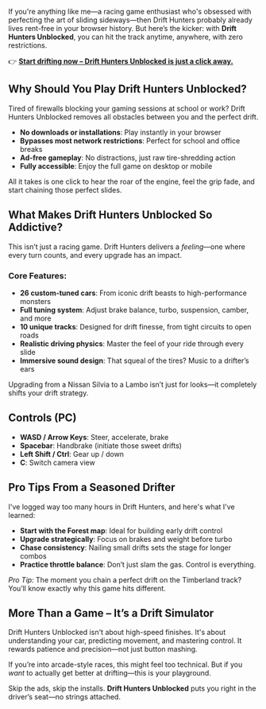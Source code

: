 If you're anything like me—a racing game enthusiast who's obsessed with perfecting the art of sliding sideways—then Drift Hunters probably already lives rent-free in your browser history. But here’s the kicker: with **Drift Hunters Unblocked**, you can hit the track anytime, anywhere, with zero restrictions.

👉 **[Start drifting now – Drift Hunters Unblocked is just a click away.](https://1kb.link/ZiLx4b)**  

## Why Should You Play Drift Hunters Unblocked?

Tired of firewalls blocking your gaming sessions at school or work? Drift Hunters Unblocked removes all obstacles between you and the perfect drift.

- **No downloads or installations**: Play instantly in your browser  
- **Bypasses most network restrictions**: Perfect for school and office breaks  
- **Ad-free gameplay**: No distractions, just raw tire-shredding action  
- **Fully accessible**: Enjoy the full game on desktop or mobile  

All it takes is one click to hear the roar of the engine, feel the grip fade, and start chaining those perfect slides.

## What Makes Drift Hunters Unblocked So Addictive?

This isn’t just a racing game. Drift Hunters delivers a *feeling*—one where every turn counts, and every upgrade has an impact.

### Core Features:
- **26 custom-tuned cars**: From iconic drift beasts to high-performance monsters  
- **Full tuning system**: Adjust brake balance, turbo, suspension, camber, and more  
- **10 unique tracks**: Designed for drift finesse, from tight circuits to open roads  
- **Realistic driving physics**: Master the feel of your ride through every slide  
- **Immersive sound design**: That squeal of the tires? Music to a drifter’s ears  

Upgrading from a Nissan Silvia to a Lambo isn’t just for looks—it completely shifts your drift strategy.

## Controls (PC)
- **WASD / Arrow Keys**: Steer, accelerate, brake  
- **Spacebar**: Handbrake (initiate those sweet drifts)  
- **Left Shift / Ctrl**: Gear up / down  
- **C**: Switch camera view  

## Pro Tips From a Seasoned Drifter

I've logged way too many hours in Drift Hunters, and here's what I've learned:

- **Start with the Forest map**: Ideal for building early drift control  
- **Upgrade strategically**: Focus on brakes and weight before turbo  
- **Chase consistency**: Nailing small drifts sets the stage for longer combos  
- **Practice throttle balance**: Don’t just slam the gas. Control is everything.  

*Pro Tip:* The moment you chain a perfect drift on the Timberland track? You’ll know exactly why this game hits different.

## More Than a Game – It’s a Drift Simulator

Drift Hunters Unblocked isn't about high-speed finishes. It's about understanding your car, predicting movement, and mastering control. It rewards patience and precision—not just button mashing.

If you’re into arcade-style races, this might feel too technical. But if you *want* to actually get better at drifting—this is your playground.

Skip the ads, skip the installs. **Drift Hunters Unblocked** puts you right in the driver’s seat—no strings attached.

